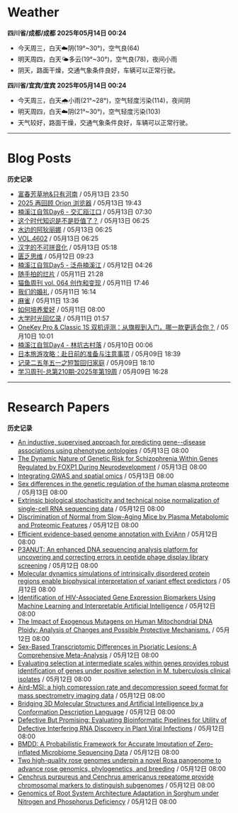 # Weather
<!--qweather:start-->
**四川省/成都/成都 2025年05月14日 00:24**
- 今天周三，白天☁️阴(19°~30°)，空气良(64)
- 明天周四，白天🌤️多云(19°~30°)，空气良(78)，夜间小雨
- 阴天，路面干燥，交通气象条件良好，车辆可以正常行驶。

**四川省/宜宾/宜宾 2025年05月14日 00:24**
- 今天周三，白天🌧️小雨(21°~28°)，空气轻度污染(114)，夜间阴
- 明天周四，白天☁️阴(21°~30°)，空气轻度污染(103)
- 天气较好，路面干燥，交通气象条件良好，车辆可以正常行驶。
<!--qweather:end-->
---
# Blog Posts
<!--rss-blogs:start-->
**历史记录**
- [富春芳草地&amp;只有河南](https://www.skyue.com/25051323.html) / 05月13日 23:50
- [2025 再回顾 Orion 浏览器](https://anotherdayu.com/2025/6953/) / 05月13日 19:43
- [楠溪江自驾Day6 - 交汇瓯江口](https://blog.ops-coffee.cn/r/city-china-zhejiang-wenzhou-yongjia-nanxijiang-06.html) / 05月13日 07:30
- [这个时代知识是不是贬值了？](http://m.wufazhuce.com/question/4363) / 05月13日 06:25
- [水边的阿狄丽娜](http://m.wufazhuce.com/article/6791) / 05月13日 06:25
- [VOL.4602](http://m.wufazhuce.com/one/4753) / 05月13日 06:25
- [汉字的不可拼音化](https://justgoidea.com/the-impossibility-of-pinyin-for-chinese-characters/) / 05月13日 05:18
- [匮乏思维](https://blog.douchi.space/scarcity-mindset/) / 05月12日 09:23
- [楠溪江自驾Day5 - 泛舟楠溪江](https://blog.ops-coffee.cn/r/city-china-zhejiang-wenzhou-yongjia-nanxijiang-05.html) / 05月12日 04:26
- [随手拍的烂片](https://innei.in/notes/191) / 05月11日 21:28
- [猫鱼周刊 vol. 064 创作和变现](https://ameow.xyz/archives/weekly-064) / 05月11日 17:46
- [我们的婚礼](https://www.skyue.com/25051116.html) / 05月11日 16:14
- [麻雀](https://www.xiangshitan.com/post/3401.html) / 05月11日 13:36
- [如何培养爱好](https://yufree.cn/cn/2025/05/11/how-to-enjoy-life/) / 05月11日 08:00
- [大学时光回忆录](https://innei.in/notes/190) / 05月11日 01:57
- [OneKey Pro & Classic 1S 双机评测：从旗舰到入门，哪一款更适合你？](https://song.al/onekey) / 05月10日 10:01
- [楠溪江自驾Day4 - 林坑古村落](https://blog.ops-coffee.cn/r/city-china-zhejiang-wenzhou-yongjia-nanxijiang-04.html) / 05月10日 00:06
- [日本旅游攻略：赴日前的准备与注意事项](https://song.al/japantravel) / 05月09日 18:39
- [记录二五年五一之短暂回归家庭](https://wiki.eryajf.net/pages/ad1f6b/) / 05月09日 18:10
- [学习周刊-总第210期-2025年第19周](https://wiki.eryajf.net/pages/ff011f/) / 05月09日 16:28
<!--rss-blogs:end-->
---
# Research Papers
<!--rss-papers:start-->
**历史记录**
- [An inductive, supervised approach for predicting gene--disease associations using phenotype ontologies](https://www.biorxiv.org/content/10.1101/2025.05.07.652682v1?rss=1) / 05月13日 08:00
- [The Dynamic Nature of Genetic Risk for Schizophrenia Within Genes Regulated by FOXP1 During Neurodevelopment](https://www.biorxiv.org/content/10.1101/2025.05.12.653444v1?rss=1) / 05月13日 08:00
- [Integrating GWAS and spatial omics](https://www.nature.com/articles/s41592-025-02711-5) / 05月13日 08:00
- [Sex differences in the genetic regulation of the human plasma proteome](https://www.nature.com/articles/s41467-025-59034-4) / 05月13日 08:00
- [Extrinsic biological stochasticity and technical noise normalization of single-cell RNA sequencing data](https://www.biorxiv.org/content/10.1101/2025.05.11.653373v1?rss=1) / 05月12日 08:00
- [Discrimination of Normal from Slow-Aging Mice by Plasma Metabolomic and Proteomic Features](https://www.biorxiv.org/content/10.1101/2025.05.11.651908v1?rss=1) / 05月12日 08:00
- [Efficient evidence-based genome annotation with EviAnn](https://www.biorxiv.org/content/10.1101/2025.05.07.652745v1?rss=1) / 05月12日 08:00
- [P3ANUT: An enhanced DNA sequencing analysis platform for uncovering and correcting errors in peptide phage display library screening](https://www.biorxiv.org/content/10.1101/2025.05.12.648809v1?rss=1) / 05月12日 08:00
- [Molecular dynamics simulations of intrinsically disordered protein regions enable biophysical interpretation of variant effect predictors](https://www.biorxiv.org/content/10.1101/2025.05.07.652723v1?rss=1) / 05月12日 08:00
- [Identification of HIV-Associated Gene Expression Biomarkers Using Machine Learning and Interpretable Artificial Intelligence](https://www.biorxiv.org/content/10.1101/2025.05.08.652807v1?rss=1) / 05月12日 08:00
- [The Impact of Exogenous Mutagens on Human Mitochondrial DNA Ploidy: Analysis of Changes and Possible Protective Mechanisms.](https://www.biorxiv.org/content/10.1101/2025.05.09.648561v1?rss=1) / 05月12日 08:00
- [Sex-Based Transcriptomic Differences in Psoriatic Lesions: A Comprehensive Meta-Analysis](https://www.biorxiv.org/content/10.1101/2025.05.07.652611v1?rss=1) / 05月12日 08:00
- [Evaluating selection at intermediate scales within genes provides robust identification of genes under positive selection in M. tuberculosis clinical isolates](https://www.biorxiv.org/content/10.1101/2025.05.07.652684v1?rss=1) / 05月12日 08:00
- [Aird-MSI: a high compression rate and decompression speed format for mass spectrometry imaging data](https://www.biorxiv.org/content/10.1101/2025.05.07.652785v1?rss=1) / 05月12日 08:00
- [Bridging 3D Molecular Structures and Artificial Intelligence by a Conformation Description Language](https://www.biorxiv.org/content/10.1101/2025.05.07.652440v1?rss=1) / 05月12日 08:00
- [Defective But Promising: Evaluating Bioinformatic Pipelines for Utility of Defective Interfering RNA Discovery in Plant Viral Infections](https://www.biorxiv.org/content/10.1101/2025.05.09.653214v1?rss=1) / 05月12日 08:00
- [BMDD: A Probabilistic Framework for Accurate Imputation of Zero-inflated Microbiome Sequencing Data](https://www.biorxiv.org/content/10.1101/2025.05.08.652808v1?rss=1) / 05月12日 08:00
- [Two high-quality rose genomes underpin a novel Rosa pangenome to advance rose genomics, phylogenetics, and breeding](https://www.biorxiv.org/content/10.1101/2025.05.07.652600v1?rss=1) / 05月12日 08:00
- [Cenchrus purpureus and Cenchrus americanus repeatome provide chromosomal markers to distinguish subgenomes](https://www.biorxiv.org/content/10.1101/2025.05.10.652685v1?rss=1) / 05月12日 08:00
- [Genomics of Root System Architecture Adaptation in Sorghum under Nitrogen and Phosphorus Deficiency](https://www.biorxiv.org/content/10.1101/2025.05.07.652720v1?rss=1) / 05月12日 08:00
<!--rss-papers:end-->
